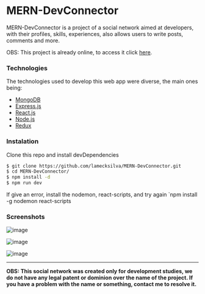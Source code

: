 # MERN-DevConnector

MERN-DevConnector is a project of a social network aimed at developers, with their profiles, skills, experiences, also allows users to write posts, comments and more.

OBS: This project is already online, to access it click [here].

### Technologies

The technologies used to develop this web app were diverse, the main ones being:

- [MongoDB](https://www.mongodb.com/)
- [Express.js](https://expressjs.com/)
- [React.js](https://reactjs.org/)
- [Node.js](https://nodejs.org/en/)
- [Redux](https://redux.js.org/)

### Instalation

Clone this repo and install devDependencies

```sh
$ git clone https://github.com/lamecksilva/MERN-DevConnector.git
$ cd MERN-DevConnector/
$ npm install -d
$ npm run dev
```

If give an error, install the nodemon, react-scripts, and try again
`npm install -g nodemon react-scripts

### Screenshots

![image](https://user-images.githubusercontent.com/31391753/46702575-0ae76700-cbfa-11e8-994b-0fb42365b029.png "Login Page")

![image](https://user-images.githubusercontent.com/31391753/46909365-6fab0600-cf07-11e8-985f-a9eb1be66b8b.png "Profiles")

![image](https://user-images.githubusercontent.com/31391753/46909372-8c473e00-cf07-11e8-9bd1-22b973124e05.png "Post Feed")

---

**OBS: This social network was created only for development studies, we do not have any legal patent or dominion over the name of the project.
If you have a problem with the name or something, contact me to resolve it.**

[here]: https://lameck-devconnector.herokuapp.com/profiles

